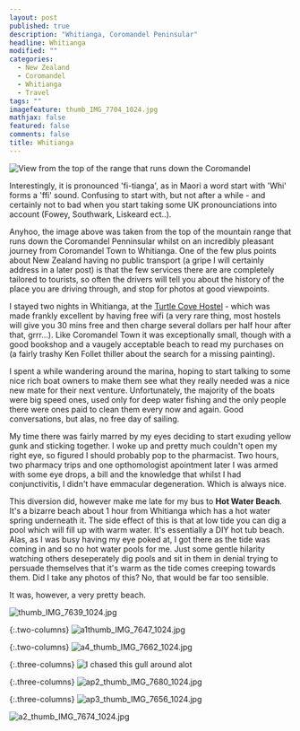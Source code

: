 ```yaml
---
layout: post
published: true
description: "Whitianga, Coromandel Peninsular"
headline: Whitianga
modified: ""
categories: 
  - New Zealand
  - Coromandel
  - Whitianga
  - Travel
tags: ""
imagefeature: thumb_IMG_7704_1024.jpg
mathjax: false
featured: false
comments: false
title: Whitianga
---
```





![View from the top of the range that runs down the Coromandel]({{site.baseurl}}/images/thumb_IMG_1749_1024.jpg)

Interestingly, it is pronounced 'fi-tianga', as in Maori a word start with 'Whi' forms a 'ffi' sound. Confusing to start with, but not after a while - and certainly not to bad when you start taking some UK pronounciations into account (Fowey, Southwark, Liskeard ect..).

Anyhoo, the image above was taken from the top of the mountain range that runs down the Coromandel Penninsular whilst on an incredibly pleasant journey from Coromandel Town to Whitianga. One of the few plus points about New Zealand having no public transport (a gripe I will certainly address in a later post) is that the few services there are are completely tailored to tourists, so often the drivers will tell you about the history of the place you are driving through, and stop for photos at good viewpoints.

I stayed two nights in Whitianga, at the [Turtle Cove Hostel](http://www.turtlecove.co.nz/) - which was made frankly excellent by having free wifi (a very rare thing, most hostels will give you 30 mins free and then charge several dollars per half hour after that, grrr...). Like Coromandel Town it was exceptionally small, though with a good bookshop and a vaugely acceptable beach to read my purchases on (a fairly trashy Ken Follet thiller about the search for a missing painting). 

I spent a while wandering around the marina, hoping to start talking to some nice rich boat owners to make them see what they really needed was a nice new mate for their next venture. Unfortunately, the majority of the boats were big speed ones, used only for deep water fishing and the only people there were ones paid to clean them every now and again. Good conversations, but alas, no free day of sailing.

My time there was fairly marred by my eyes deciding to start exuding yellow gunk and sticking together. I woke up and pretty much couldn't open my right eye, so figured I should probably pop to the pharmacist. Two hours, two pharmacy trips and one opthomologist apointment later I was armed with some eye drops, a bill and the knowledge that whilst I had conjunctivitis, I didn't have emmacular degeneration. Which is always nice.

This diversion did, however make me late for my bus to **Hot Water Beach**. It's a bizarre beach about 1 hour from Whitianga which has a hot water spring underneath it. The side effect of this is that at low tide you can dig a pool which will fill up with warm water. It's essentially a DIY hot tub beach. Alas, as I was busy having my eye poked at, I got there as the tide was coming in and so no hot water pools for me. Just some gentle hilarity watching others deseperately dig pools and sit in them in denial trying to persuade themselves that it's warm as the tide comes creeping towards them. Did I take any photos of this? No, that would be far too sensible.

It was, however, a very pretty beach.

![thumb_IMG_7639_1024.jpg]({{site.baseurl}}/images/thumb_IMG_7639_1024.jpg)

{:.two-columns}
![a1thumb_IMG_7647_1024.jpg]({{site.baseurl}}/images/a1thumb_IMG_7647_1024.jpg)

{:.two-columns}
![a4_thumb_IMG_7662_1024.jpg]({{site.baseurl}}/images/a4_thumb_IMG_7662_1024.jpg)

{:.three-columns}
![I chased this gull around alot]({{site.baseurl}}/images/ap_thumb_IMG_7667_1024.jpg)

{:.three-columns}
![ap2_thumb_IMG_7680_1024.jpg]({{site.baseurl}}/images/ap2_thumb_IMG_7680_1024.jpg)

{:.three-columns}
![ap3_thumb_IMG_7656_1024.jpg]({{site.baseurl}}/images/ap3_thumb_IMG_7656_1024.jpg)



![a2_thumb_IMG_7674_1024.jpg]({{site.baseurl}}/images/a2_thumb_IMG_7674_1024.jpg)
